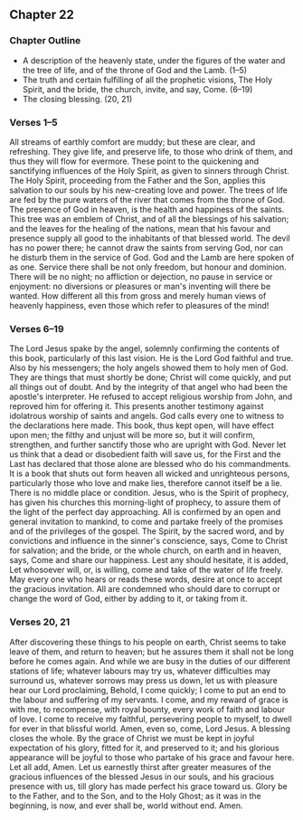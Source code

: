 ## Chapter 22

### Chapter Outline

- A description of the heavenly state, under the figures of the water and the tree of life, and of the throne of God and the Lamb. (1–5)
- The truth and certain fulfilling of all the prophetic visions, The Holy Spirit, and the bride, the church, invite, and say, Come. (6–19)
- The closing blessing. (20, 21)

### Verses 1–5

All streams of earthly comfort are muddy; but these are clear, and refreshing. They give life, and preserve life, to those who drink of them, and thus they will flow for evermore. These point to the quickening and sanctifying influences of the Holy Spirit, as given to sinners through Christ. The Holy Spirit, proceeding from the Father and the Son, applies this salvation to our souls by his new-creating love and power. The trees of life are fed by the pure waters of the river that comes from the throne of God. The presence of God in heaven, is the health and happiness of the saints. This tree was an emblem of Christ, and of all the blessings of his salvation; and the leaves for the healing of the nations, mean that his favour and presence supply all good to the inhabitants of that blessed world. The devil has no power there; he cannot draw the saints from serving God, nor can he disturb them in the service of God. God and the Lamb are here spoken of as one. Service there shall be not only freedom, but honour and dominion. There will be no night; no affliction or dejection, no pause in service or enjoyment: no diversions or pleasures or man's inventing will there be wanted. How different all this from gross and merely human views of heavenly happiness, even those which refer to pleasures of the mind!

### Verses 6–19

The Lord Jesus spake by the angel, solemnly confirming the contents of this book, particularly of this last vision. He is the Lord God faithful and true. Also by his messengers; the holy angels showed them to holy men of God. They are things that must shortly be done; Christ will come quickly, and put all things out of doubt. And by the integrity of that angel who had been the apostle's interpreter. He refused to accept religious worship from John, and reproved him for offering it. This presents another testimony against idolatrous worship of saints and angels. God calls every one to witness to the declarations here made. This book, thus kept open, will have effect upon men; the filthy and unjust will be more so, but it will confirm, strengthen, and further sanctify those who are upright with God. Never let us think that a dead or disobedient faith will save us, for the First and the Last has declared that those alone are blessed who do his commandments. It is a book that shuts out form heaven all wicked and unrighteous persons, particularly those who love and make lies, therefore cannot itself be a lie. There is no middle place or condition. Jesus, who is the Spirit of prophecy, has given his churches this morning-light of prophecy, to assure them of the light of the perfect day approaching. All is confirmed by an open and general invitation to mankind, to come and partake freely of the promises and of the privileges of the gospel. The Spirit, by the sacred word, and by convictions and influence in the sinner's conscience, says, Come to Christ for salvation; and the bride, or the whole church, on earth and in heaven, says, Come and share our happiness. Lest any should hesitate, it is added, Let whosoever will, or, is willing, come and take of the water of life freely. May every one who hears or reads these words, desire at once to accept the gracious invitation. All are condemned who should dare to corrupt or change the word of God, either by adding to it, or taking from it.

### Verses 20, 21

After discovering these things to his people on earth, Christ seems to take leave of them, and return to heaven; but he assures them it shall not be long before he comes again. And while we are busy in the duties of our different stations of life; whatever labours may try us, whatever difficulties may surround us, whatever sorrows may press us down, let us with pleasure hear our Lord proclaiming, Behold, I come quickly; I come to put an end to the labour and suffering of my servants. I come, and my reward of grace is with me, to recompense, with royal bounty, every work of faith and labour of love. I come to receive my faithful, persevering people to myself, to dwell for ever in that blissful world. Amen, even so, come, Lord Jesus. A blessing closes the whole. By the grace of Christ we must be kept in joyful expectation of his glory, fitted for it, and preserved to it; and his glorious appearance will be joyful to those who partake of his grace and favour here. Let all add, Amen. Let us earnestly thirst after greater measures of the gracious influences of the blessed Jesus in our souls, and his gracious presence with us, till glory has made perfect his grace toward us. Glory be to the Father, and to the Son, and to the Holy Ghost; as it was in the beginning, is now, and ever shall be, world without end. Amen.

